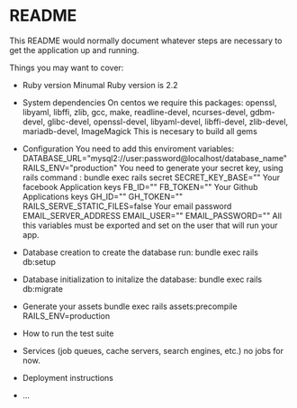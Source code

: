 # README

This README would normally document whatever steps are necessary to get the
application up and running.

Things you may want to cover:

* Ruby version
  Minumal Ruby version is 2.2
* System dependencies
  On centos we require this packages:
   openssl, libyaml, libffi, zlib, gcc, make, readline-devel, ncurses-devel, gdbm-devel, glibc-devel, openssl-devel, libyaml-devel, libffi-devel, zlib-devel, mariadb-devel, ImageMagick
   This is necesary to build all gems
* Configuration
  You need to add this enviroment variables:
   DATABASE_URL="mysql2://user:password@localhost/database_name"
   RAILS_ENV="production"
   You need to generate your secret key, using rails command : bundle exec rails secret
   SECRET_KEY_BASE=""
   Your facebook Application keys
   FB_ID=""
   FB_TOKEN=""
   Your Github Applications keys
   GH_ID=""
   GH_TOKEN=""
   RAILS_SERVE_STATIC_FILES=false
   Your email password
   EMAIL_SERVER_ADDRESS
   EMAIL_USER=""
   EMAIL_PASSWORD=""
  All this variables must be exported and set on the user that will run your app.
* Database creation
   to create the database run:
   bundle exec rails db:setup
* Database initialization
  to initalize the database:
   bundle exec rails db:migrate
* Generate your assets
  bundle exec rails assets:precompile  RAILS_ENV=production
* How to run the test suite

* Services (job queues, cache servers, search engines, etc.)
  no jobs for now.
* Deployment instructions

* ...
